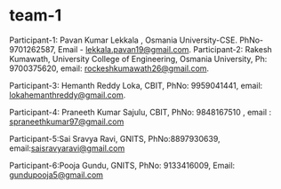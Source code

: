 # team-1

Participant-1: Pavan Kumar Lekkala , Osmania University-CSE. PhNo- 9701262587, Email - lekkala.pavan19@gmail.com.
Participant-2: Rakesh Kumawath, University College of Engineering, Osmania University, Ph: 9700375620, email: rockeshkumawath26@gmail.com.

Participant-3: Hemanth Reddy Loka, CBIT, PhNo: 9959041441, email: lokahemanthreddy@gmail.com.  			

Participant-4: Praneeth Kumar Sajulu, CBIT, PhNo: 9848167510 , email : spraneethkumar97@gmail.com

Participant-5:Sai Sravya Ravi, GNITS, PhNo:8897930639, email:saisravyaravi@gmail.com

Participant-6:Pooja Gundu, GNITS, PhNo: 9133416009, Email: gundupooja5@gmail.com
